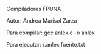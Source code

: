 Compiladores FPUNA

Autor: Andrea Marisol Zarza

Para compilar: gcc anlex.c -o anlex

Para ejecutar: /.anlex fuente.txt
